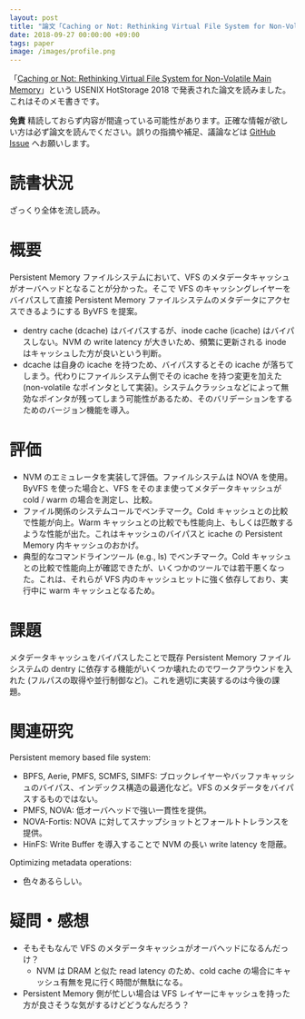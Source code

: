 ```yaml
---
layout: post
title: "論文「Caching or Not: Rethinking Virtual File System for Non-Volatile Main Memory」(2018)"
date: 2018-09-27 00:00:00 +09:00
tags: paper
image: /images/profile.png
---
```


「[Caching or Not: Rethinking Virtual File System for Non-Volatile Main Memory](https://www.usenix.org/conference/hotstorage18/presentation/wang)」という USENIX HotStorage 2018 で発表された論文を読みました。これはそのメモ書きです。

**免責** 精読しておらず内容が間違っている可能性があります。正確な情報が欲しい方は必ず論文を読んでください。誤りの指摘や補足、議論などは [GitHub Issue](https://github.com/nhiroki/nhiroki.github.io/issues) へお願いします。

# 読書状況

ざっくり全体を流し読み。

# 概要

Persistent Memory ファイルシステムにおいて、VFS のメタデータキャッシュがオーバヘッドとなることが分かった。そこで VFS のキャッシングレイヤーをバイパスして直接 Persistent Memory ファイルシステムのメタデータにアクセスできるようにする ByVFS を提案。

- dentry cache (dcache) はバイパスするが、inode cache (icache) はバイパスしない。NVM の write latency が大きいため、頻繁に更新される inode はキャッシュした方が良いという判断。 
- dcache は自身の icache を持つため、バイパスするとその icache が落ちてしまう。代わりにファイルシステム側でその icache を持つ変更を加えた (non-volatile なポインタとして実装)。システムクラッシュなどによって無効なポインタが残ってしまう可能性があるため、そのバリデーションをするためのバージョン機能を導入。

# 評価

- NVM のエミュレータを実装して評価。ファイルシステムは NOVA を使用。ByVFS を使った場合と、VFS をそのまま使ってメタデータキャッシュが cold / warm の場合を測定し、比較。
- ファイル関係のシステムコールでベンチマーク。Cold キャッシュとの比較で性能が向上。Warm キャッシュとの比較でも性能向上、もしくは匹敵するような性能が出た。これはキャッシュのバイパスと icache の Persistent Memory 内キャッシュのおかげ。
- 典型的なコマンドラインツール (e.g., ls) でベンチマーク。Cold キャッシュとの比較で性能向上が確認できたが、いくつかのツールでは若干悪くなった。これは、それらが VFS 内のキャッシュヒットに強く依存しており、実行中に warm キャッシュとなるため。

# 課題

メタデータキャッシュをバイパスしたことで既存 Persistent Memory ファイルシステムの dentry に依存する機能がいくつか壊れたのでワークアラウンドを入れた (フルパスの取得や並行制御など)。これを適切に実装するのは今後の課題。

# 関連研究

Persistent memory based file system:

- BPFS, Aerie, PMFS, SCMFS, SIMFS: ブロックレイヤーやバッファキャッシュのバイパス、インデックス構造の最適化など。VFS のメタデータをバイパスするものではない。
- PMFS, NOVA: 低オーバヘッドで強い一貫性を提供。
- NOVA-Fortis: NOVA に対してスナップショットとフォールトトレランスを提供。
- HinFS: Write Buffer を導入することで NVM の長い write latency を隠蔽。

Optimizing metadata operations:

- 色々あるらしい。

# 疑問・感想

- そもそもなんで VFS のメタデータキャッシュがオーバヘッドになるんだっけ？
  - NVM は DRAM と似た read latency のため、cold cache の場合にキャッシュ有無を見に行く時間が無駄になる。
- Persistent Memory 側が忙しい場合は VFS レイヤーにキャッシュを持った方が良さそうな気がするけどどうなんだろう？